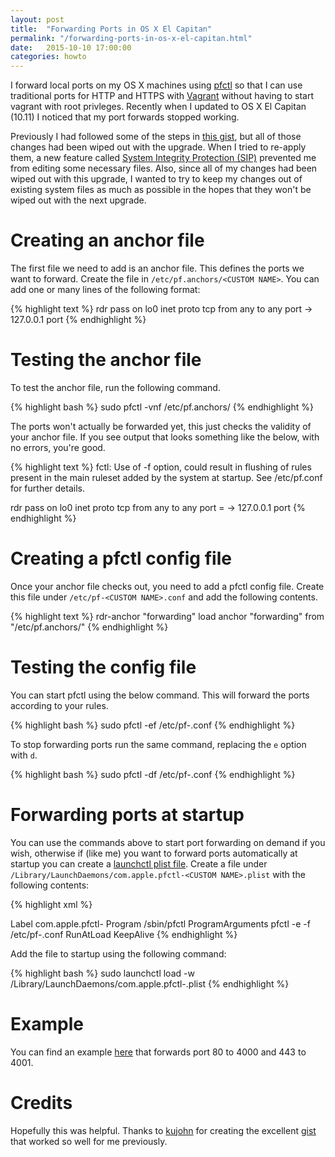 ```yaml
---
layout: post
title:  "Forwarding Ports in OS X El Capitan"
permalink: "/forwarding-ports-in-os-x-el-capitan.html"
date:   2015-10-10 17:00:00
categories: howto
---
```


I forward local ports on my OS X machines using [pfctl][pfctl] so that I can use traditional ports for HTTP and HTTPS with [Vagrant][vagrant]
without having to start vagrant with root privleges. Recently when I updated to OS X El Capitan (10.11) I noticed that
my port forwards stopped working.

Previously I had followed some of the steps in [this gist][port-forwarding-gist], but all of those changes had
been wiped out with the upgrade. When I tried to re-apply them, a new feature called [System Integrity
Protection (SIP)][system-integrity-protection] prevented me from editing some necessary files. Also, since all of my
changes had been wiped out with this upgrade, I wanted to try to keep my changes out of existing system files as much as
possible in the hopes that they won't be wiped out with the next upgrade.

Creating an anchor file
=======================

The first file we need to add is an anchor file. This defines the ports we want to forward. Create the file in
`/etc/pf.anchors/<CUSTOM NAME>`. You can add one or many lines of the following format:

{% highlight text %}
rdr pass on lo0 inet proto tcp from any to any port <SOURCE PORT> -> 127.0.0.1 port <DESTINATION PORT>
{% endhighlight %}

Testing the anchor file
=======================

To test the anchor file, run the following command.

{% highlight bash %}
sudo pfctl -vnf /etc/pf.anchors/<CUSTOM NAME>
{% endhighlight %}

The ports won't actually be forwarded yet, this just checks the validity of your anchor file. If you see output that looks something like the below, with no errors, you're good.

{% highlight text %}
fctl: Use of -f option, could result in flushing of rules
present in the main ruleset added by the system at startup.
See /etc/pf.conf for further details.

rdr pass on lo0 inet proto tcp from any to any port = <SOURCE PORT> -> 127.0.0.1 port <DESTINATION PORT>
{% endhighlight %}

Creating a pfctl config file
============================

Once your anchor file checks out, you need to add a pfctl config file. Create this file under `/etc/pf-<CUSTOM
NAME>.conf` and add the following contents.

{% highlight text %}
rdr-anchor "forwarding"
load anchor "forwarding" from "/etc/pf.anchors/<CUSTOM NAME>"
{% endhighlight %}

Testing the config file
=======================

You can start pfctl using the below command. This will forward the ports according to your rules.

{% highlight bash %}
sudo pfctl -ef /etc/pf-<CUSTOM NAME>.conf
{% endhighlight %}

To stop forwarding ports run the same command, replacing the `e` option with `d`.

{% highlight bash %}
sudo pfctl -df /etc/pf-<CUSTOM NAME>.conf
{% endhighlight %}

Forwarding ports at startup
===========================

You can use the commands above to start port forwarding on demand if you wish, otherwise if (like me) you want to
forward ports automatically at startup you can create a [launchctl plist file][launchctl-plist]. Create a file under
`/Library/LaunchDaemons/com.apple.pfctl-<CUSTOM NAME>.plist` with the following contents:

{% highlight xml %}
<?xml version="1.0" encoding="UTF-8"?>
<!DOCTYPE plist PUBLIC "-//Apple//DTD PLIST 1.0//EN" "http://www.apple.com/DTDs/PropertyList-1.0.dtd">
<plist version="1.0">
<dict>
     <key>Label</key>
     <string>com.apple.pfctl-<CUSTOM NAME></string>
     <key>Program</key>
     <string>/sbin/pfctl</string>
     <key>ProgramArguments</key>
     <array>
          <string>pfctl</string>
          <string>-e</string>
          <string>-f</string>
          <string>/etc/pf-<CUSTOM NAME>.conf</string>
     </array>
     <key>RunAtLoad</key>
     <true/>
     <key>KeepAlive</key>
     <false/>
</dict>
</plist>
{% endhighlight %}

Add the file to startup using the following command:

{% highlight bash %}
sudo launchctl load -w /Library/LaunchDaemons/com.apple.pfctl-<CUSTOM NAME>.plist
{% endhighlight %}

Example
=======

You can find an example [here][port-forwarding-example] that forwards port 80 to 4000 and 443 to 4001.

Credits
=======

Hopefully this was helpful. Thanks to [kujohn][kujohn] for creating the excellent [gist][port-forwarding-gist] that
worked so well for me previously.

[kujohn]:                       https://gist.github.com/kujohn
[launchctl-plist]:              https://developer.apple.com/library/mac/documentation/MacOSX/Conceptual/BPSystemStartup/Chapters/CreatingLaunchdJobs.html
[pfctl]:                        https://developer.apple.com/library/mac/documentation/Darwin/Reference/ManPages/man8/pfctl.8.html
[port-forwarding-example]:      https://gist.github.com/f1sherman/843f85ea8e2cbcdb40af
[port-forwarding-gist]:         https://gist.github.com/kujohn/7209628
[system-integrity-protection]:  https://en.wikipedia.org/wiki/System_Integrity_Protection
[vagrant]:                      https://www.vagrantup.com
